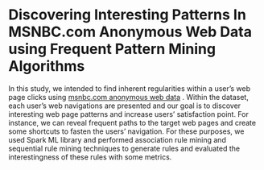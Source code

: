 # Discovering Interesting Patterns In MSNBC.com Anonymous Web Data using Frequent Pattern Mining Algorithms

In this study, we intended to find inherent regularities within a user’s web page clicks using [msnbc.com anonymous web data](http://archive.ics.uci.edu/ml/datasets/msnbc.com+anonymous+web+data) . Within the dataset, each user’s web navigations are presented and our goal is to discover interesting web page patterns and increase users’ satisfaction point. For instance, we can reveal frequent paths to the target web pages and create some shortcuts to fasten the users’ navigation. For these purposes, we used Spark ML library and performed association rule mining and sequential rule mining techniques to generate rules and evaluated the interestingness of these rules with some metrics.


